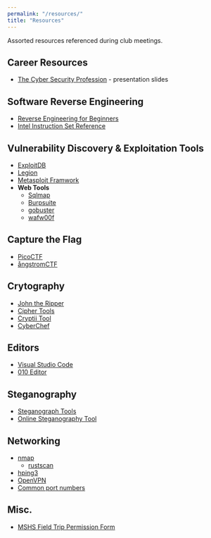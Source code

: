```yaml
---
permalink: "/resources/"
title: "Resources"
---
```


Assorted resources referenced during club meetings.

##  Career Resources

- [The Cyber Security
  Profession](https://docs.google.com/presentation/d/1-s8vyxrRhlyQDaov2C8ct-h9T8kmwJBWKd2Nh_HXSjU/edit?hl=en&forcehl=1#slide=id.p) - presentation slides

## Software Reverse Engineering

- [Reverse Engineering for Beginners](/assets/docs/RE4B-EN.pdf)
- [Intel Instruction Set Reference](https://www.intel.com/content/www/us/en/developer/articles/technical/intel-sdm.html)

## Vulnerability Discovery & Exploitation Tools

- [ExploitDB](https://www.exploit-db.com)
- [Legion](https://github.com/GoVanguard/legion)
- [Metasploit Framwork](https://github.com/rapid7/metasploit-framework)
- **Web Tools**
	- [Sqlmap](https://sqlmap.org)
	- [Burpsuite](https://portswigger.net/burp/communitydownload)
	- [gobuster](https://github.com/OJ/gobuster)
	- [wafw00f](https://github.com/EnableSecurity/wafw00f)

## Capture the Flag

- [PicoCTF](https://picoctf.org/)
- [ångstromCTF](https://angstromctf.com/)

## Crytography

- [John the Ripper](https://www.openwall.com/john)
- [Cipher Tools](http://rumkin.com/tools/cipher/)
- [Cryptii Tool](https://cryptii.com/)
- [CyberChef](https://gchq.github.io/CyberChef/)

## Editors

- [Visual Studio Code](https://code.visualstudio.com/)
- [010 Editor](https://www.sweetscape.com/010editor/)

## Steganography

- [Steganograph Tools](https://resources.infosecinstitute.com/steganography-and-tools-to-perform-steganography)
- [Online Steganography Tool](https://stylesuxx.github.io/steganography/)

## Networking

- [nmap](https://nmap.org/book/port-scanning-tutorial.html)
	 - [rustscan](https://github.com/rustscan/rustscan)
- [hping3](https://www.kali.org/tools/hping3/)
- [OpenVPN](https://openvpn.net/community-resources/how-to/)
- [Common port numbers](https://www.cloudflare.com/learning/network-layer/what-is-a-computer-port/)

## Misc.

- [MSHS Field Trip Permission Form](https://www.svsd410.org/cms/lib/WA01919490/Centricity/Domain/229/Fieldtrip_Form_for_Students_2015.pdf)